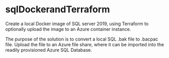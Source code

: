 # sqlDockerandTerraform
Create a local Docker image of SQL server 2019, using Terraform to optionally upload the image to an Azure container instance. 

The purpose of the solution is to convert a local SQL .bak file to .bacpac file. Upload the file to an Azure file share, where it can be imported into the readily provisioned Azure SQL Database.
